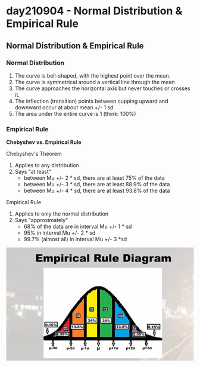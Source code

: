 # day210904 - Normal Distribution & Empirical Rule

## Normal Distribution & Empirical Rule

### Normal Distribution

1. The curve is bell-shaped, with the highest point over the mean.
2. The curve is symmetrical around a vertical line through the mean
3. The curve approaches the horizontal axis but never touches or crosses it.
4. The inflection (transition) points between cupping upward and downward occur at about mean +/- 1 sd
5. The area under the entire curve is 1 (think: 100%)

### Empirical Rule

**Chebyshev vs. Empirical Rule**

Chebyshev's Theorem

1. Applies to any distribution
2. Says "at least"
    - between Mu +/- 2 * sd, there are at least 75% of the data
    - between Mu +/- 3 * sd, there are at least 88.9% of the data
    - between Mu +/- 4 * sd, there are at least 93.8% of the data

Empirical Rule

1. Applies to only the normal distribution
2. Says "approximately"
    - 68% of the data are in interval Mu +/- 1 * sd
    - 95% in interval Mu +/- 2 * sd
    - 99.7% (almost all) in interval Mu +/- 3 *sd

![Untitled](day210904%20-%20Normal%20Distribution%20&%20Empirical%20Rule%20204aac194218425a8dd9409f8bd6e664/Untitled.png)